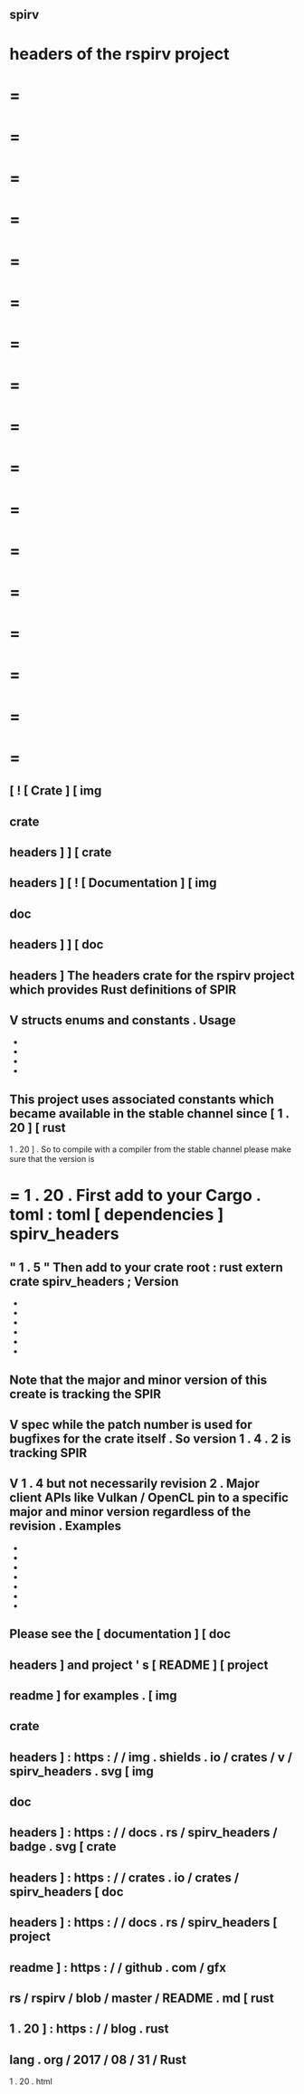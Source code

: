 spirv
-
headers
of
the
rspirv
project
=
=
=
=
=
=
=
=
=
=
=
=
=
=
=
=
=
=
=
=
=
=
=
=
=
=
=
=
=
=
=
=
=
=
=
[
!
[
Crate
]
[
img
-
crate
-
headers
]
]
[
crate
-
headers
]
[
!
[
Documentation
]
[
img
-
doc
-
headers
]
]
[
doc
-
headers
]
The
headers
crate
for
the
rspirv
project
which
provides
Rust
definitions
of
SPIR
-
V
structs
enums
and
constants
.
Usage
-
-
-
-
-
This
project
uses
associated
constants
which
became
available
in
the
stable
channel
since
[
1
.
20
]
[
rust
-
1
.
20
]
.
So
to
compile
with
a
compiler
from
the
stable
channel
please
make
sure
that
the
version
is
>
=
1
.
20
.
First
add
to
your
Cargo
.
toml
:
toml
[
dependencies
]
spirv_headers
=
"
1
.
5
"
Then
add
to
your
crate
root
:
rust
extern
crate
spirv_headers
;
Version
-
-
-
-
-
-
-
Note
that
the
major
and
minor
version
of
this
create
is
tracking
the
SPIR
-
V
spec
while
the
patch
number
is
used
for
bugfixes
for
the
crate
itself
.
So
version
1
.
4
.
2
is
tracking
SPIR
-
V
1
.
4
but
not
necessarily
revision
2
.
Major
client
APIs
like
Vulkan
/
OpenCL
pin
to
a
specific
major
and
minor
version
regardless
of
the
revision
.
Examples
-
-
-
-
-
-
-
-
Please
see
the
[
documentation
]
[
doc
-
headers
]
and
project
'
s
[
README
]
[
project
-
readme
]
for
examples
.
[
img
-
crate
-
headers
]
:
https
:
/
/
img
.
shields
.
io
/
crates
/
v
/
spirv_headers
.
svg
[
img
-
doc
-
headers
]
:
https
:
/
/
docs
.
rs
/
spirv_headers
/
badge
.
svg
[
crate
-
headers
]
:
https
:
/
/
crates
.
io
/
crates
/
spirv_headers
[
doc
-
headers
]
:
https
:
/
/
docs
.
rs
/
spirv_headers
[
project
-
readme
]
:
https
:
/
/
github
.
com
/
gfx
-
rs
/
rspirv
/
blob
/
master
/
README
.
md
[
rust
-
1
.
20
]
:
https
:
/
/
blog
.
rust
-
lang
.
org
/
2017
/
08
/
31
/
Rust
-
1
.
20
.
html
